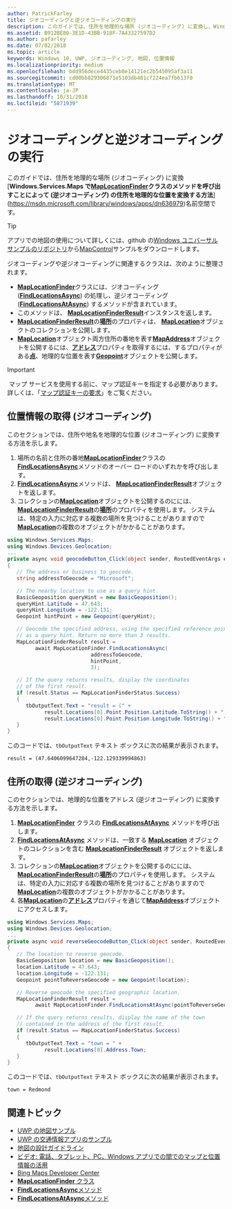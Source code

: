 ```yaml
---
author: PatrickFarley
title: ジオコーディングと逆ジオコーディングの実行
description: このガイドでは、住所を地理的な場所 (ジオコーディング) に変換し、Windows.Services.Maps 名前空間の MapLocationFinder クラスのメソッドを呼び出すことによって (逆ジオコーディング) の住所を地理的な位置を変換する方法を示します。
ms.assetid: B912BE80-3E1D-43BB-918F-7A43327597D2
ms.author: pafarley
ms.date: 07/02/2018
ms.topic: article
keywords: Windows 10, UWP, ジオコーディング, 地図, 位置情報
ms.localizationpriority: medium
ms.openlocfilehash: bdd956dece4435ceb8e14121ec2b545095af3a11
ms.sourcegitcommit: cd00bb829306871e5103db481cf224ea7fb613f0
ms.translationtype: MT
ms.contentlocale: ja-JP
ms.lasthandoff: 10/31/2018
ms.locfileid: "5871939"
---
```

# <a name="perform-geocoding-and-reverse-geocoding"></a>ジオコーディングと逆ジオコーディングの実行

このガイドでは、住所を地理的な場所 (ジオコーディング) に変換[**Windows.Services.Maps で[**MapLocationFinder**](https://msdn.microsoft.com/library/windows/apps/dn627550)クラスのメソッドを呼び出すことによって (逆ジオコーディング) の住所を地理的な位置を変換する方法**](https://msdn.microsoft.com/library/windows/apps/dn636979)名前空間です。

> [!TIP]
> アプリでの地図の使用について詳しくには、github の[Windows ユニバーサル サンプルのリポジトリ](hhttps://github.com/Microsoft/Windows-universal-samples)から[MapControl](https://github.com/Microsoft/Windows-universal-samples/tree/master/Samples/MapControl)サンプルをダウンロードします。

ジオコーディングや逆ジオコーディングに関連するクラスは、次のように整理されます。

-   [**MapLocationFinder**](https://msdn.microsoft.com/library/windows/apps/dn627550)クラスには、ジオコーディング ([**FindLocationsAsync**](https://msdn.microsoft.com/library/windows/apps/dn636925)) の処理し、逆ジオコーディング ([**FindLocationsAtAsync**](https://msdn.microsoft.com/library/windows/apps/dn636928)) するメソッドが含まれています。
-   このメソッドは、 [**MapLocationFinderResult**](https://msdn.microsoft.com/library/windows/apps/dn627551)インスタンスを返します。
-   [**MapLocationFinderResult**](https://msdn.microsoft.com/library/windows/apps/dn627551)の[**場所**](https://msdn.microsoft.com/library/windows/apps/dn627552)のプロパティは、 [**MapLocation**](https://msdn.microsoft.com/library/windows/apps/dn627549)オブジェクトのコレクションを公開します。 
-   [**MapLocation**](https://msdn.microsoft.com/library/windows/apps/dn627549)オブジェクト両方住所の番地を表す[**MapAddress**](https://msdn.microsoft.com/library/windows/apps/dn627533)オブジェクトを公開するには、[**アドレス**](https://msdn.microsoft.com/library/windows/apps/dn636929)プロパティを取得するには、するプロパティがある[**点**](https://docs.microsoft.com/uwp/api/windows.services.maps.maplocation.point)、地理的な位置を表す[**Geopoint**](https://docs.microsoft.com/uwp/api/windows.devices.geolocation.geopoint)オブジェクトを公開します。

> [!IMPORTANT]
> マップ サービスを使用する前に、マップ認証キーを指定する必要があります。 詳しくは、「[マップ認証キーの要求](authentication-key.md)」をご覧ください。

## <a name="get-a-location-geocode"></a>位置情報の取得 (ジオコーディング)

このセクションでは、住所や地名を地理的な位置 (ジオコーディング) に変換する方法を示します。

1.  場所の名前と住所の番地[**MapLocationFinder**](https://msdn.microsoft.com/library/windows/apps/dn627550)クラスの[**FindLocationsAsync**](https://msdn.microsoft.com/library/windows/apps/dn636925)メソッドのオーバー ロードのいずれかを呼び出します。
2.  [**FindLocationsAsync**](https://msdn.microsoft.com/library/windows/apps/dn636925)メソッドは、 [**MapLocationFinderResult**](https://msdn.microsoft.com/library/windows/apps/dn627551)オブジェクトを返します。
3.  コレクションの[**MapLocation**](https://msdn.microsoft.com/library/windows/apps/dn627549)オブジェクトを公開するのにには、 [**MapLocationFinderResult**](https://msdn.microsoft.com/library/windows/apps/dn627551)の[**場所**](https://msdn.microsoft.com/library/windows/apps/dn627552)のプロパティを使用します。 システムは、特定の入力に対応する複数の場所を見つけることがありますので[**MapLocation**](https://msdn.microsoft.com/library/windows/apps/dn627549)の複数のオブジェクトがかかることがあります。

```csharp
using Windows.Services.Maps;
using Windows.Devices.Geolocation;
...
private async void geocodeButton_Click(object sender, RoutedEventArgs e)
{
   // The address or business to geocode.
   string addressToGeocode = "Microsoft";

   // The nearby location to use as a query hint.
   BasicGeoposition queryHint = new BasicGeoposition();
   queryHint.Latitude = 47.643;
   queryHint.Longitude = -122.131;
   Geopoint hintPoint = new Geopoint(queryHint);

   // Geocode the specified address, using the specified reference point
   // as a query hint. Return no more than 3 results.
   MapLocationFinderResult result =
         await MapLocationFinder.FindLocationsAsync(
                           addressToGeocode,
                           hintPoint,
                           3);

   // If the query returns results, display the coordinates
   // of the first result.
   if (result.Status == MapLocationFinderStatus.Success)
   {
      tbOutputText.Text = "result = (" +
            result.Locations[0].Point.Position.Latitude.ToString() + "," +
            result.Locations[0].Point.Position.Longitude.ToString() + ")";
   }
}
```

このコードでは、`tbOutputText` テキスト ボックスに次の結果が表示されます。

``` syntax
result = (47.6406099647284,-122.129339994863)
```

## <a name="get-an-address-reverse-geocode"></a>住所の取得 (逆ジオコーディング)

このセクションでは、地理的な位置をアドレス (逆ジオコーディング) に変換する方法を示します。

1.  [**MapLocationFinder**](https://msdn.microsoft.com/library/windows/apps/dn627550) クラスの [**FindLocationsAtAsync**](https://msdn.microsoft.com/library/windows/apps/dn636928) メソッドを呼び出します。
2.  [**FindLocationsAtAsync**](https://msdn.microsoft.com/library/windows/apps/dn636928) メソッドは、一致する [**MapLocation**](https://msdn.microsoft.com/library/windows/apps/dn627549) オブジェクトのコレクションを含む [**MapLocationFinderResult**](https://msdn.microsoft.com/library/windows/apps/dn627551) オブジェクトを返します。
3.  コレクションの[**MapLocation**](https://msdn.microsoft.com/library/windows/apps/dn627549)オブジェクトを公開するのにには、 [**MapLocationFinderResult**](https://msdn.microsoft.com/library/windows/apps/dn627551)の[**場所**](https://msdn.microsoft.com/library/windows/apps/dn627552)のプロパティを使用します。 システムは、特定の入力に対応する複数の場所を見つけることがありますので[**MapLocation**](https://msdn.microsoft.com/library/windows/apps/dn627549)の複数のオブジェクトがかかることがあります。
4.  各[**MapLocation**](https://msdn.microsoft.com/library/windows/apps/dn627549)の[**アドレス**](https://msdn.microsoft.com/library/windows/apps/dn636929)プロパティを通じて[**MapAddress**](https://msdn.microsoft.com/library/windows/apps/dn627533)オブジェクトにアクセスします。

```csharp
using Windows.Services.Maps;
using Windows.Devices.Geolocation;
...
private async void reverseGeocodeButton_Click(object sender, RoutedEventArgs e)
{
   // The location to reverse geocode.
   BasicGeoposition location = new BasicGeoposition();
   location.Latitude = 47.643;
   location.Longitude = -122.131;
   Geopoint pointToReverseGeocode = new Geopoint(location);

   // Reverse geocode the specified geographic location.
   MapLocationFinderResult result =
         await MapLocationFinder.FindLocationsAtAsync(pointToReverseGeocode);

   // If the query returns results, display the name of the town
   // contained in the address of the first result.
   if (result.Status == MapLocationFinderStatus.Success)
   {
      tbOutputText.Text = "town = " +
            result.Locations[0].Address.Town;
   }
}
```

このコードでは、`tbOutputText` テキスト ボックスに次の結果が表示されます。

``` syntax
town = Redmond
```

## <a name="related-topics"></a>関連トピック

* [UWP の地図サンプル](http://go.microsoft.com/fwlink/p/?LinkId=619977)
* [UWP の交通情報アプリのサンプル](http://go.microsoft.com/fwlink/p/?LinkId=619982)
* [地図の設計ガイドライン](https://msdn.microsoft.com/library/windows/apps/dn596102)
* [ビデオ: 電話、タブレット、PC、Windows アプリでの間でのマップと位置情報の活用](https://channel9.msdn.com/Events/Build/2015/2-757)
* [Bing Maps Developer Center](https://www.bingmapsportal.com/)
* [**MapLocationFinder** クラス](https://msdn.microsoft.com/library/windows/apps/dn627550)
* [**FindLocationsAsync**メソッド](https://msdn.microsoft.com/library/windows/apps/dn636925)
* [**FindLocationsAtAsync**メソッド](https://msdn.microsoft.com/library/windows/apps/dn636928)
